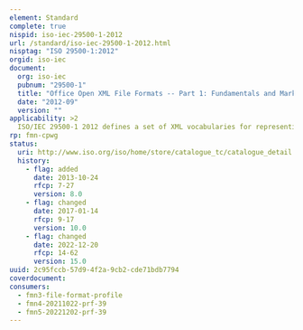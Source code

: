 ```yaml
---
element: Standard
complete: true
nispid: iso-iec-29500-1-2012
url: /standard/iso-iec-29500-1-2012.html
nisptag: "ISO 29500-1:2012"
orgid: iso-iec
document:
  org: iso-iec
  pubnum: "29500-1"
  title: "Office Open XML File Formats -- Part 1: Fundamentals and Markup Language Reference"
  date: "2012-09"
  version: ""
applicability: >2
  ISO/IEC 29500-1 2012 defines a set of XML vocabularies for representing word-processing documents, spreadsheets and presentations, based on the Microsoft Office 2008 applications. It specifies requirements for Office Open XML consumers and producers that comply to the strict conformance category.
rp: fmn-cpwg
status:
  uri: http://www.iso.org/iso/home/store/catalogue_tc/catalogue_detail.htm?csnumber=61750
  history: 
    - flag: added
      date: 2013-10-24
      rfcp: 7-27
      version: 8.0
    - flag: changed
      date: 2017-01-14
      rfcp: 9-17
      version: 10.0
    - flag: changed
      date: 2022-12-20
      rfcp: 14-62
      version: 15.0
uuid: 2c95fccb-57d9-4f2a-9cb2-cde71bdb7794
coverdocument:
consumers:
  - fmn3-file-format-profile
  - fmn4-20211022-prf-39
  - fmn5-20221202-prf-39
---
```

